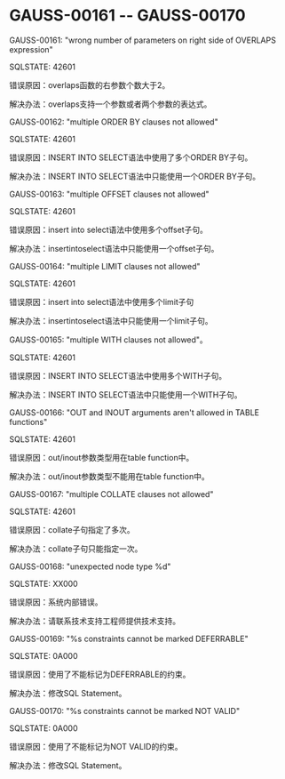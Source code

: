 # GAUSS-00161 -- GAUSS-00170<a name="ZH-CN_TOPIC_0302073247"></a>

GAUSS-00161: "wrong number of parameters on right side of OVERLAPS expression"

SQLSTATE: 42601

错误原因：overlaps函数的右参数个数大于2。

解决办法：overlaps支持一个参数或者两个参数的表达式。

GAUSS-00162: "multiple ORDER BY clauses not allowed"

SQLSTATE: 42601

错误原因：INSERT INTO SELECT语法中使用了多个ORDER BY子句。

解决办法：INSERT INTO SELECT语法中只能使用一个ORDER BY子句。

GAUSS-00163: "multiple OFFSET clauses not allowed"

SQLSTATE: 42601

错误原因：insert into select语法中使用多个offset子句。

解决办法：insertintoselect语法中只能使用一个offset子句。

GAUSS-00164: "multiple LIMIT clauses not allowed"

SQLSTATE: 42601

错误原因：insert into select语法中使用多个limit子句

解决办法：insertintoselect语法中只能使用一个limit子句。

GAUSS-00165: "multiple WITH clauses not allowed"。

SQLSTATE: 42601

错误原因：INSERT INTO SELECT语法中使用多个WITH子句。

解决办法：INSERT INTO SELECT语法中只能使用一个WITH子句。

GAUSS-00166: "OUT and INOUT arguments aren't allowed in TABLE functions"

SQLSTATE: 42601

错误原因：out/inout参数类型用在table function中。

解决办法：out/inout参数类型不能用在table function中。

GAUSS-00167: "multiple COLLATE clauses not allowed"

SQLSTATE: 42601

错误原因：collate子句指定了多次。

解决办法：collate子句只能指定一次。

GAUSS-00168: "unexpected node type %d"

SQLSTATE: XX000

错误原因：系统内部错误。

解决办法：请联系技术支持工程师提供技术支持。

GAUSS-00169: "%s constraints cannot be marked DEFERRABLE"

SQLSTATE: 0A000

错误原因：使用了不能标记为DEFERRABLE的约束。

解决办法：修改SQL Statement。

GAUSS-00170: "%s constraints cannot be marked NOT VALID"

SQLSTATE: 0A000

错误原因：使用了不能标记为NOT VALID的约束。

解决办法：修改SQL Statement。

